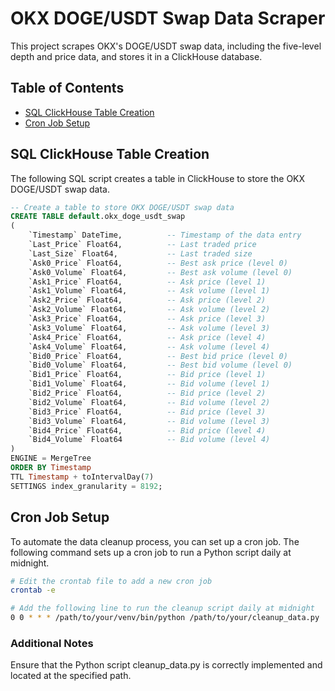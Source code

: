 # OKX DOGE/USDT Swap Data Scraper

This project scrapes OKX's DOGE/USDT swap data, including the five-level depth and price data, and stores it in a ClickHouse database.

## Table of Contents

- [SQL ClickHouse Table Creation](#sql-clickhouse-table-creation)
- [Cron Job Setup](#cron-job-setup)

## SQL ClickHouse Table Creation

The following SQL script creates a table in ClickHouse to store the OKX DOGE/USDT swap data.

```sql
-- Create a table to store OKX DOGE/USDT swap data
CREATE TABLE default.okx_doge_usdt_swap
(
    `Timestamp` DateTime,          -- Timestamp of the data entry
    `Last_Price` Float64,          -- Last traded price
    `Last_Size` Float64,           -- Last traded size
    `Ask0_Price` Float64,          -- Best ask price (level 0)
    `Ask0_Volume` Float64,         -- Best ask volume (level 0)
    `Ask1_Price` Float64,          -- Ask price (level 1)
    `Ask1_Volume` Float64,         -- Ask volume (level 1)
    `Ask2_Price` Float64,          -- Ask price (level 2)
    `Ask2_Volume` Float64,         -- Ask volume (level 2)
    `Ask3_Price` Float64,          -- Ask price (level 3)
    `Ask3_Volume` Float64,         -- Ask volume (level 3)
    `Ask4_Price` Float64,          -- Ask price (level 4)
    `Ask4_Volume` Float64,         -- Ask volume (level 4)
    `Bid0_Price` Float64,          -- Best bid price (level 0)
    `Bid0_Volume` Float64,         -- Best bid volume (level 0)
    `Bid1_Price` Float64,          -- Bid price (level 1)
    `Bid1_Volume` Float64,         -- Bid volume (level 1)
    `Bid2_Price` Float64,          -- Bid price (level 2)
    `Bid2_Volume` Float64,         -- Bid volume (level 2)
    `Bid3_Price` Float64,          -- Bid price (level 3)
    `Bid3_Volume` Float64,         -- Bid volume (level 3)
    `Bid4_Price` Float64,          -- Bid price (level 4)
    `Bid4_Volume` Float64          -- Bid volume (level 4)
)
ENGINE = MergeTree
ORDER BY Timestamp
TTL Timestamp + toIntervalDay(7)
SETTINGS index_granularity = 8192;
```
## Cron Job Setup
To automate the data cleanup process, you can set up a cron job. The following command sets up a cron job to run a Python script daily at midnight.

```bash
# Edit the crontab file to add a new cron job
crontab -e

# Add the following line to run the cleanup script daily at midnight
0 0 * * * /path/to/your/venv/bin/python /path/to/your/cleanup_data.py
```
### Additional Notes
Ensure that the Python script cleanup_data.py is correctly implemented and located at the specified path.

